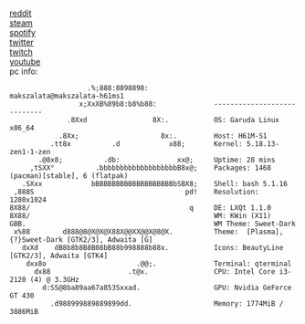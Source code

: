 [reddit](https://www.reddit.com/u/Phineas_123123)<br />
[steam](https://steamcommunity.com/profiles/76561199368795422)<br />
[spotify](https://open.spotify.com/user/31y7d5yswpaxbw2apaymgcxmzh5u)<br />
[twitter](https://twitter.com/Phineasnyes)<br />
[twitch](https://www.twitch.tv/phineas_123123)<br />
[youtube](https://www.youtube.com/channel/UCiFxw0Muro7FWg7i0sSI6Lw)<br />
pc info:
```console
                   .%;888:8898898:                makszalata@makszalata-h61ms1 
                 x;XxXB%89b8:b8%b88:              ----------------------------
              .8Xxd                8X:.           OS: Garuda Linux x86_64
            .8Xx;                    8x:.         Host: H61M-S1
          .tt8x          .d            x88;       Kernel: 5.18.13-zen1-1-zen
       .@8x8;          .db:              xx@;     Uptime: 28 mins
     ,tSXX°          .bbbbbbbbbbbbbbbbbbbB8x@;    Packages: 1468 (pacman)[stable], 6 (flatpak)
   .SXxx            bBBBBBBBBBBBBBBBBBBBbSBX8;    Shell: bash 5.1.16
 ,888S                                     pd!    Resolution: 1280x1024
8X88/                                       q     DE: LXQt 1.1.0
8X88/                                             WM: KWin (X11)
GBB.                                              WM Theme: Sweet-Dark
 x%88        d888@8@X@X@X88X@@XX@@X@8@X.          Theme:  [Plasma], {?}Sweet-Dark [GTK2/3], Adwaita [G]
   dxXd    dB8b8b8B8B08bB88b998888b88x.           Icons: BeautyLine [GTK2/3], Adwaita [GTK4]
    dxx8o                      .@@;.              Terminal: qterminal
      dx88                   .t@x.                CPU: Intel Core i3-2120 (4) @ 3.3GHz
        d:SS@8ba89aa67a853Sxxad.                  GPU: Nvidia GeForce GT 430
          .d988999889889899dd.                    Memory: 1774MiB / 3886MiB

```
